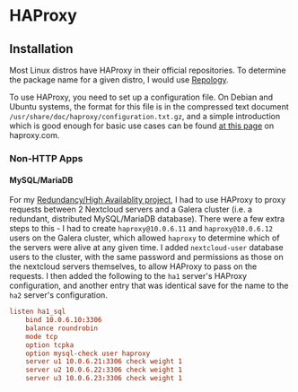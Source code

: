 <!--
SPDX-FileCopyrightText: 2023 Eli Array Minkoff

SPDX-License-Identifier: MIT
-->

# HAProxy

## Installation

Most Linux distros have HAProxy in their official repositories. To determine the package name for a given distro, I would use [Repology](https://repology.org/project/haproxy/versions).

To use HAProxy, you need to set up a configuration file. On Debian and Ubuntu systems, the format for this file is in the compressed text document `/usr/share/doc/haproxy/configuration.txt.gz`, and a simple introduction which is good enough for basic use cases can be found [at this page](https://www.haproxy.com/blog/haproxy-configuration-basics-load-balance-your-servers/) on haproxy.com.

### Non-HTTP Apps

#### MySQL/MariaDB

For my [Redundancy/High Availablity project](https://github.com/eliminmax/cncs-journal/wiki/Working-Notes%3A-SEC440%3A-High-Availability-Project), I had to use HAProxy to proxy requests between 2 Nextcloud servers and a Galera cluster (i.e. a redundant, distributed MySQL/MariaDB database). There were a few extra steps to this - I had to create `haproxy@10.0.6.11` and `haproxy@10.0.6.12` users on the Galera cluster, which allowed `haproxy` to determine which of the servers were alive at any given time. I added `nextcloud-user` database users to the cluster, with the same password and permissions as those on the nextcloud servers themselves, to allow HAProxy to pass on the requests. I then added the following to the `ha1` server's HAProxy configuration, and another entry that was identical save for the name to the `ha2` server's configuration.

```conf
listen ha1_sql
	bind 10.0.6.10:3306
	balance roundrobin
	mode tcp
	option tcpka
	option mysql-check user haproxy
	server u1 10.0.6.21:3306 check weight 1
	server u2 10.0.6.22:3306 check weight 1
	server u3 10.0.6.23:3306 check weight 1
```
